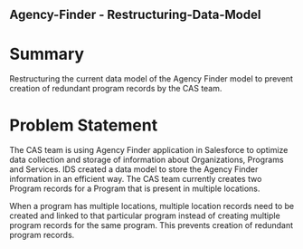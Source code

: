## Agency-Finder - Restructuring-Data-Model

# Summary

Restructuring the current data model of the Agency Finder model to prevent creation of redundant program records by the CAS team. 

# Problem Statement

The CAS team is using Agency Finder application in Salesforce to optimize data collection and storage of information about Organizations, Programs and Services. IDS created a data model to store the Agency Finder information in an efficient way. The CAS team currently creates two Program records for a Program that is present in multiple locations. 

When a program has multiple locations, multiple location records need to be created and linked to that particular program instead of creating multiple program records for the same program. This prevents creation of redundant program records.

